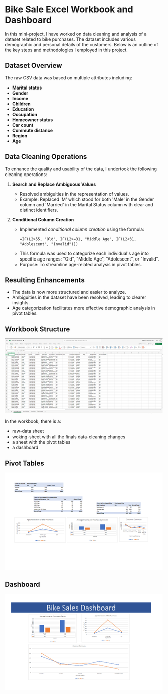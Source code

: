 # Bike Sale Excel Workbook and Dashboard

In this mini-project, I have worked on data cleaning and analysis of a dataset related to bike purchases. The dataset includes various demographic and personal details of the customers. Below is an outline of the key steps and methodologies I employed in this project.

## Dataset Overview
The raw CSV data was based on multiple attributes including:
- **Marital status**
- **Gender**
- **Income**
- **Children**
- **Education**
- **Occupation**
- **Homeowner status**
- **Car count**
- **Commute distance**
- **Region**
- **Age**

## Data Cleaning Operations
To enhance the quality and usability of the data, I undertook the following cleaning operations:

1. **Search and Replace Ambiguous Values**
   - Resolved ambiguities in the representation of values. 
   - Example: Replaced 'M' which stood for both 'Male' in the Gender column and 'Married' in the Marital Status column with clear and distinct identifiers.

2. **Conditional Column Creation**
   - Implemented *conditional column creation* using the formula:
     ```
     =IF(L2>55, "Old", IF(L2>=31, "Middle Age", IF(L2<31, "Adolescent", "Invalid")))
     ```
   - This formula was used to categorize each individual's age into specific age ranges: "Old", "Middle Age", "Adolescent", or "Invalid".
   - Purpose: To streamline age-related analysis in pivot tables.

## Resulting Enhancements
- The data is now more structured and easier to analyze.
- Ambiguities in the dataset have been resolved, leading to clearer insights.
- Age categorization facilitates more effective demographic analysis in pivot tables.

## Workbook Structure
![workbook pic](exel_sheet_pic.PNG)

In the workbook, there is a:
- raw-data sheet
- woking-sheet with all the finals data-cleaning changes
- a sheet with the pivot tables
- a dashboard

## Pivot Tables
![pivot tables pic](pivot_tables_pic.PNG)

## Dashboard
![dashboard](dashboard_pic.PNG)
